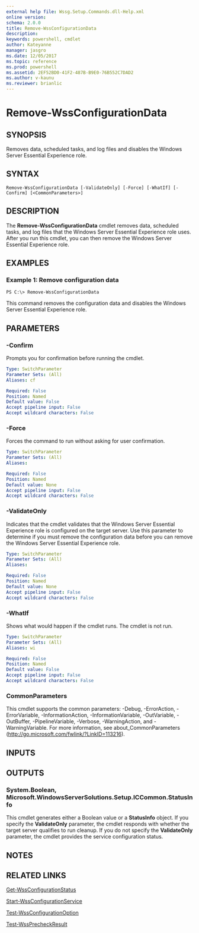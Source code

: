 ```yaml
---
external help file: Wssg.Setup.Commands.dll-Help.xml
online version: 
schema: 2.0.0
title: Remove-WssConfigurationData
description: 
keywords: powershell, cmdlet
author: Kateyanne
manager: jasgro
ms.date: 12/05/2017
ms.topic: reference
ms.prod: powershell
ms.assetid: 2EF52BD0-41F2-487B-B9E0-76B552C7DAD2
ms.author: v-kaunu
ms.reviewer: brianlic
---
```


# Remove-WssConfigurationData

## SYNOPSIS
Removes data, scheduled tasks, and log files and disables the Windows Server Essential Experience role.

## SYNTAX

```
Remove-WssConfigurationData [-ValidateOnly] [-Force] [-WhatIf] [-Confirm] [<CommonParameters>]
```

## DESCRIPTION
The **Remove-WssConfigurationData** cmdlet removes data, scheduled tasks, and log files that the Windows Server Essential Experience role uses.
After you run this cmdlet, you can then remove the Windows Server Essential Experience role.

## EXAMPLES

### Example 1: Remove configuration data
```
PS C:\> Remove-WssConfigurationData
```

This command removes the configuration data and disables the Windows Server Essential Experience role.

## PARAMETERS

### -Confirm
Prompts you for confirmation before running the cmdlet.

```yaml
Type: SwitchParameter
Parameter Sets: (All)
Aliases: cf

Required: False
Position: Named
Default value: False
Accept pipeline input: False
Accept wildcard characters: False
```

### -Force
Forces the command to run without asking for user confirmation.

```yaml
Type: SwitchParameter
Parameter Sets: (All)
Aliases: 

Required: False
Position: Named
Default value: None
Accept pipeline input: False
Accept wildcard characters: False
```

### -ValidateOnly
Indicates that the cmdlet validates that the Windows Server Essential Experience role is configured on the target server.
Use this parameter to determine if you must remove the configuration data before you can remove the Windows Server Essential Experience role.

```yaml
Type: SwitchParameter
Parameter Sets: (All)
Aliases: 

Required: False
Position: Named
Default value: None
Accept pipeline input: False
Accept wildcard characters: False
```

### -WhatIf
Shows what would happen if the cmdlet runs.
The cmdlet is not run.

```yaml
Type: SwitchParameter
Parameter Sets: (All)
Aliases: wi

Required: False
Position: Named
Default value: False
Accept pipeline input: False
Accept wildcard characters: False
```

### CommonParameters
This cmdlet supports the common parameters: -Debug, -ErrorAction, -ErrorVariable, -InformationAction, -InformationVariable, -OutVariable, -OutBuffer, -PipelineVariable, -Verbose, -WarningAction, and -WarningVariable. For more information, see about_CommonParameters (http://go.microsoft.com/fwlink/?LinkID=113216).

## INPUTS

## OUTPUTS

### System.Boolean, Microsoft.WindowsServerSolutions.Setup.ICCommon.StatusInfo
This cmdlet generates either a Boolean value or a **StatusInfo** object.
If you specify the **ValidateOnly** parameter, the cmdlet responds with whether the target server qualifies to run cleanup.
If you do not specify the **ValidateOnly** parameter, the cmdlet provides the service configuration status.

## NOTES

## RELATED LINKS

[Get-WssConfigurationStatus](./Get-WssConfigurationStatus.md)

[Start-WssConfigurationService](./Start-WssConfigurationService.md)

[Test-WssConfigurationOption](./Test-WssConfigurationOption.md)

[Test-WssPrecheckResult](./Test-WssPrecheckResult.md)

